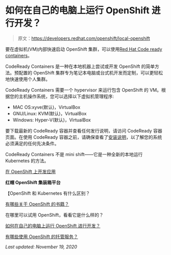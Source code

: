 # 如何在自己的电脑上运行 OpenShift 进行开发？

> 原文：<https://developers.redhat.com/openshift/local-openshift>

要在虚拟机(VM)内部快速启动 OpenShift 集群，可以使用[Red Hat Code ready containers](https://developers.redhat.com/products/codeready-containers)。

CodeReady Containers 是一种在本地机器上尝试或开发 OpenShift 的简单方法。预配置的 OpenShift 集群专为笔记本电脑或台式机开发而定制，可以更轻松地快速使用个人集群。

CodeReady Containers 需要一个 hypervisor 来运行包含 OpenShift 的 VM。根据您的主机操作系统，您可以选择以下虚拟机管理程序:

*   MAC OS:xyve(默认)，VirtualBox
*   GNU/Linux: KVM(默认)，VirtualBox
*   Windows: Hyper-V(默认)，VirtualBox

要下载最新的 CodeReady 容器并查看任何发行说明，请访问 CodeReady 容器页面。在使用 CodeReady 容器之前，请确保查看了[安装说明](https://developers.redhat.com/products/codeready-containers)，以了解您的系统必须满足的任何先决条件。

CodeReady Containers 不是 mini shift——它是一种全新的本地运行 Kubernetes 的方法。

[在 OpenShift 上开发应用](https://developers.redhat.com/openshift)

**红帽 OpenShift 集装箱平台**

【OpenShift 和 Kubernetes 有什么区别？

[有哪些关于 OpenShift 的书籍？](https://developers.redhat.com/openshift/openshift-books/)

在哪里可以试用 OpenShift，看看它是什么样的？

[如何在自己的电脑上运行 OpenShift 进行开发？](https://developers.redhat.com/openshift/local-openshift/)

[有哪些使用 OpenShift 的托管服务？](https://developers.redhat.com/openshift/hosting-openshift/)

*Last updated: November 19, 2020*